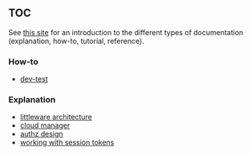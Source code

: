 ## TOC

See [this site](https://documentation.divio.com/introduction/) for an 
introduction to the different types of documentation (explanation, how-to, tutorial, reference).


### How-to

* [dev-test](./Notes/howto/devTest.md)

### Explanation

* [littleware architecture](./Notes/explanation/littleArchitecture.md)
* [cloud manager](./Notes/explanation/cloudmgr.md)
* [authz design](./Notes/explanation/authz.md)
* [working with session tokens](./Notes/explanation/signingJwts.md)

